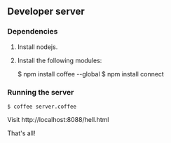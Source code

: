 ## Developer server

### Dependencies
1. Install nodejs.
2. Install the following modules:

    $ npm install coffee --global
    $ npm install connect

### Running the server

    $ coffee server.coffee

Visit http://localhost:8088/hell.html

That's all!
